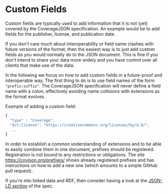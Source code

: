 # Custom Fields

Custom fields are typically used to add information that it is not (yet) covered by the CoverageJSON specification.
An example would be to add fields for the publisher, license, and publication date.

If you don't care much about interoperability or field name clashes with future versions of the format,
then the easiest way is to just add custom fields as you would normally do to the JSON document.
This is fine if you don't intend to share your data more widely and you have control over all clients that make use of the data.

In the following we focus on how to add custom fields in a future-proof and interoperable way.
The first thing to do is to use field names of the form `"prefix:suffix"`.
The CoverageJSON specification will never define a field name with a colon, effectively avoiding name collisions with extensions as the format evolves.

Example of adding a custom field:
```js
{
  "type" : "Coverage",
  "dct:license": "https://creativecommons.org/licenses/by/4.0/",
  ...
}
```

In order to establish a common understanding of extensions and to be able to easily combine them in one document, prefixes should be registered.
Registration is not bound to any restrictions or obligations. The site <https://covjson.org/prefixes/> shows already registered prefixes and has instructions on how to add a new one (which amounts to a simple GitHub pull request).

If you're into linked data and RDF, then consider having a look at the [JSON-LD section](http://covjson.org/spec/#json-ld) of the spec. 

